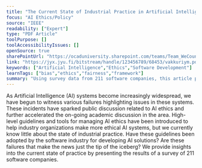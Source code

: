 ```yaml
---
title: "The Current State of Industrial Practice in Artificial Intelligence Ethics"
focus: "AI Ethics/Policy"
source: "IEEE"
readability: ["Expert"]
type: "PDF Article"
toolPurpose: []
toolAccessibilityIssues: []
openSource: true
sharePointUrl: "https://ocaduniversity.sharepoint.com/teams/Team_WeCount/Shared%20Documents/Resources%20and%20Tools/Literature%20(curated)/The%20current%20State%20of%20Industrial%20Practise%20in%20AI%20Ethics.pdf"
link: "https://jyx.jyu.fi/bitstream/handle/123456789/68453/vakkuriym.pdf?sequence=2&isAllowed=y"
keywords: ["Artificial Intelligence","Ethics","Software Development"]
learnTags: ["bias","ethics","fairness","framework"]
summary: "Using survey data from 211 software companies, this article provides needed insight into the current state of AI ethics in the data industry. For practitioners, the data can also serve as a way to benchmark where an organization stands. "
---
```

As Artificial Intelligence (AI) systems become increasingly widespread, we have begun to witness various failures highlighting issues in these systems. These incidents have sparked public discussion related to AI ethics and further accelerated the on-going academic discussion in the area. High-level guidelines and tools for managing AI ethics have been introduced to help industry organizations make more ethical AI systems, but we currently know little about the state of industrial practice. Have these guidelines been adopted by the software industry for developing AI solutions? Are these failures that make the news just the tip of the iceberg? We provide insights into the current state of practice by presenting the results of a survey of 211 software companies.
